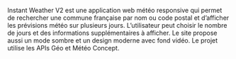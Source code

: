 Instant Weather V2 est une application web météo responsive qui permet de rechercher une commune française par nom ou code postal et d’afficher les prévisions météo sur plusieurs jours. L’utilisateur peut choisir le nombre de jours et des informations supplémentaires à afficher. Le site propose aussi un mode sombre et un design moderne avec fond vidéo. Le projet utilise les APIs Géo et Météo Concept. 
